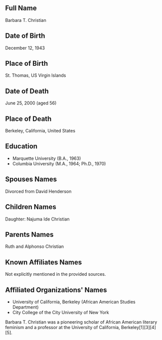 ## Full Name
Barbara T. Christian

## Date of Birth
December 12, 1943

## Place of Birth
St. Thomas, US Virgin Islands

## Date of Death
June 25, 2000 (aged 56)

## Place of Death
Berkeley, California, United States

## Education

- Marquette University (B.A., 1963)
- Columbia University (M.A., 1964; Ph.D., 1970)

## Spouses Names
Divorced from David Henderson

## Children Names
Daughter: Najuma Ide Christian

## Parents Names
Ruth and Alphonso Christian

## Known Affiliates Names
Not explicitly mentioned in the provided sources.

## Affiliated Organizations' Names

- University of California, Berkeley (African American Studies Department)
- City College of the City University of New York

Barbara T. Christian was a pioneering scholar of African American literary feminism and a professor at the University of California, Berkeley[1][3][4][5].


